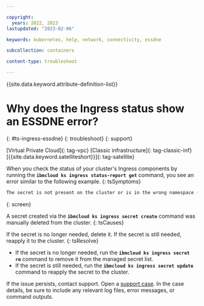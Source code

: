 ```yaml
---

copyright: 
  years: 2022, 2023
lastupdated: "2023-02-06"

keywords: kubernetes, help, network, connectivity, essdne

subcollection: containers

content-type: troubleshoot

---
```


{{site.data.keyword.attribute-definition-list}}



# Why does the Ingress status show an ESSDNE error?
{: #ts-ingress-essdne}
{: troubleshoot}
{: support}

[Virtual Private Cloud]{: tag-vpc} [Classic infrastructure]{: tag-classic-inf} [{{site.data.keyword.satelliteshort}}]{: tag-satellite}

When you check the status of your cluster's Ingress components by running the **`ibmcloud ks ingress status-report get`** command, you see an error similar to the following example.
{: tsSymptoms}

```sh
The secret is not present on the cluster or is in the wrong namespace (ESSDNE).
```
{: screen}

A secret created via the **`ibmcloud ks ingress secret create`** command was manually deleted from the cluster.
{: tsCauses}

If the secret is no longer needed, delete it. If the secret is still needed, reapply it to the cluster.
{: tsResolve}


- If the secret is no longer needed, run the **`ibmcloud ks ingress secret rm`** command to remove it from the managed secret list.
- If the secret is still needed, run the **`ibmcloud ks ingress secret update`** command to reapply the secret to the cluster.


If the issue persists, contact support. Open a [support case](/docs/get-support?topic=get-support-using-avatar). In the case details, be sure to include any relevant log files, error messages, or command outputs.



